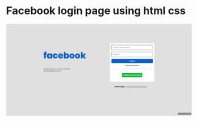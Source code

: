 # Facebook login page using html css

![alt text](https://github.com/Vivek223224/Facebook-loginpage/blob/master/Facebook-loginpage.png)
